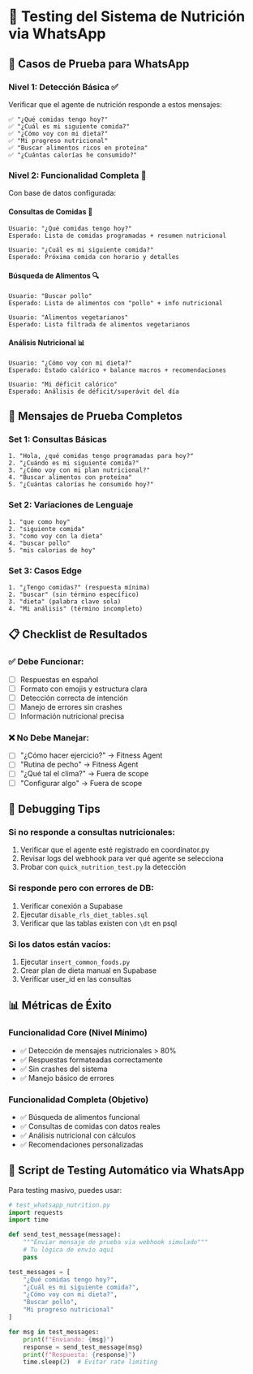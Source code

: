 # 📱 Testing del Sistema de Nutrición via WhatsApp

## 🧪 Casos de Prueba para WhatsApp

### **Nivel 1: Detección Básica** ✅

Verificar que el agente de nutrición responde a estos mensajes:

```
✅ "¿Qué comidas tengo hoy?"
✅ "¿Cuál es mi siguiente comida?"
✅ "¿Cómo voy con mi dieta?"
✅ "Mi progreso nutricional"
✅ "Buscar alimentos ricos en proteína"
✅ "¿Cuántas calorías he consumido?"
```

### **Nivel 2: Funcionalidad Completa** 🔄

Con base de datos configurada:

#### **Consultas de Comidas** 📅

```
Usuario: "¿Qué comidas tengo hoy?"
Esperado: Lista de comidas programadas + resumen nutricional

Usuario: "¿Cuál es mi siguiente comida?"
Esperado: Próxima comida con horario y detalles
```

#### **Búsqueda de Alimentos** 🔍

```
Usuario: "Buscar pollo"
Esperado: Lista de alimentos con "pollo" + info nutricional

Usuario: "Alimentos vegetarianos"
Esperado: Lista filtrada de alimentos vegetarianos
```

#### **Análisis Nutricional** 📊

```
Usuario: "¿Cómo voy con mi dieta?"
Esperado: Estado calórico + balance macros + recomendaciones

Usuario: "Mi déficit calórico"
Esperado: Análisis de déficit/superávit del día
```

## 🎯 **Mensajes de Prueba Completos**

### **Set 1: Consultas Básicas**

```
1. "Hola, ¿qué comidas tengo programadas para hoy?"
2. "¿Cuándo es mi siguiente comida?"
3. "¿Cómo voy con mi plan nutricional?"
4. "Buscar alimentos con proteína"
5. "¿Cuántas calorías he consumido hoy?"
```

### **Set 2: Variaciones de Lenguaje**

```
1. "que como hoy"
2. "siguiente comida"
3. "como voy con la dieta"
4. "buscar pollo"
5. "mis calorias de hoy"
```

### **Set 3: Casos Edge**

```
1. "¿Tengo comidas?" (respuesta mínima)
2. "buscar" (sin término específico)
3. "dieta" (palabra clave sola)
4. "Mi análisis" (término incompleto)
```

## 📋 **Checklist de Resultados**

### ✅ **Debe Funcionar:**

- [ ] Respuestas en español
- [ ] Formato con emojis y estructura clara
- [ ] Detección correcta de intención
- [ ] Manejo de errores sin crashes
- [ ] Información nutricional precisa

### ❌ **No Debe Manejar:**

- [ ] "¿Cómo hacer ejercicio?" → Fitness Agent
- [ ] "Rutina de pecho" → Fitness Agent
- [ ] "¿Qué tal el clima?" → Fuera de scope
- [ ] "Configurar algo" → Fuera de scope

## 🐛 **Debugging Tips**

### **Si no responde a consultas nutricionales:**

1. Verificar que el agente esté registrado en coordinator.py
2. Revisar logs del webhook para ver qué agente se selecciona
3. Probar con `quick_nutrition_test.py` la detección

### **Si responde pero con errores de DB:**

1. Verificar conexión a Supabase
2. Ejecutar `disable_rls_diet_tables.sql`
3. Verificar que las tablas existen con `\dt` en psql

### **Si los datos están vacíos:**

1. Ejecutar `insert_common_foods.py`
2. Crear plan de dieta manual en Supabase
3. Verificar user_id en las consultas

## 📊 **Métricas de Éxito**

### **Funcionalidad Core (Nivel Mínimo)**

- ✅ Detección de mensajes nutricionales > 80%
- ✅ Respuestas formateadas correctamente
- ✅ Sin crashes del sistema
- ✅ Manejo básico de errores

### **Funcionalidad Completa (Objetivo)**

- ✅ Búsqueda de alimentos funcional
- ✅ Consultas de comidas con datos reales
- ✅ Análisis nutricional con cálculos
- ✅ Recomendaciones personalizadas

## 🚀 **Script de Testing Automático via WhatsApp**

Para testing masivo, puedes usar:

```python
# test_whatsapp_nutrition.py
import requests
import time

def send_test_message(message):
    """Enviar mensaje de prueba via webhook simulado"""
    # Tu lógica de envío aquí
    pass

test_messages = [
    "¿Qué comidas tengo hoy?",
    "¿Cuál es mi siguiente comida?",
    "¿Cómo voy con mi dieta?",
    "Buscar pollo",
    "Mi progreso nutricional"
]

for msg in test_messages:
    print(f"Enviando: {msg}")
    response = send_test_message(msg)
    print(f"Respuesta: {response}")
    time.sleep(2)  # Evitar rate limiting
```
